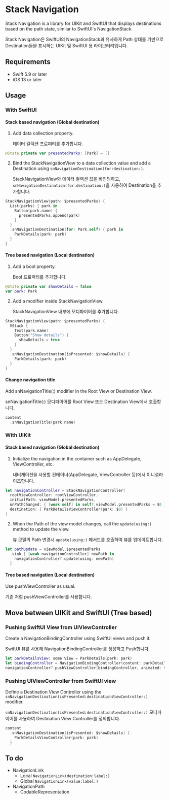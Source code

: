 # Stack Navigation

Stack Navigation is a library for UIKit and SwiftUI that displays destinations based on the path state, similar to SwiftUI's NavigationStack.

Stack Navigation은 SwiftUI의 NavigationStack과 유사하게 Path 상태를 기반으로 Destination들을 표시하는 UIKit 및 SwiftUI 용 라이브러리입니다.

## Requirements

- Swift 5.9 or later
- iOS 13 or later

## Usage

### With SwiftUI

#### Stack based navigation (Global destination)

1. Add data collection property.

   데이터 컬렉션 프로퍼티를 추가합니다.

```swift
@State private var presentedParks: [Park] = []
```

2. Bind the StackNavigationView to a data collection value and add a Destination using `snNavigationDestination(for:destination:)`.

   StackNavigationView와 데이터 컬렉션 값을 바인딩하고, `snNavigationDestination(for:destination:)`을 사용하여 Destination을 추가합니다.

```swift
StackNavigationView(path: $presentedParks) {
  List(parks) { park in
    Button(park.name) {
      presentedParks.append(park)
    }
  }
  .snNavigationDestination(for: Park.self) { park in
    ParkDetails(park: park)
  }
}
```

#### Tree based navigation (Local destination)

1. Add a bool property.

   Bool 프로퍼티를 추가합니다.

```swift
@State private var showDetails = false
var park: Park
```

2. Add a modifier inside StackNavigationView.

   StackNavigationView 내부에 모디파이어를 추가합니다.

```swift
StackNavigationView(path: $presentedParks) {
  VStack {
    Text(park.name)
    Button("Show details") {
      showDetails = true
    }
  }
  .snNavigationDestination(isPresented: $showDetails) {
    ParkDetails(park: park)
  }
}
```

#### Change navigation title

Add snNavigationTitle(:) modifier in the Root View or Destination View.

snNavigationTitle(:) 모디파이어를 Root View 또는 Destination View에서 호출합니다.

```swift
content
  .snNavigationTitle(park.name)
```

### With UIKit

#### Stack based navigation (Global destination)

1. Initialize the navigation in the container such as AppDelegate, ViewController, etc.

   내비게이션을 사용할 컨테이너(AppDelegate, ViewController 등)에서 이니셜라이즈합니다.

```swift
let navigationController = StackNavigationController(
  rootViewController: rootViewController,
  initialPath: viewModel.presentedParks,
  onPathChanged: { [weak self] in self?.viewModel.presentedParks = $0 },
  destination: { ParkDetailsViewController(park: $0) }
)
```

2. When the Path of the view model changes, call the `update(using:)` method to update the view.

   뷰 모델의 Path 변경시 `update(using:)` 메서드를 호출하여 뷰를 업데이트합니다.

```swift
let pathUpdate = viewModel.$presentedParks
  .sink { [weak navigationController] newPath in
    navigationController?.update(using: newPath)
  }
```

#### Tree based navigation (Local destination)

Use pushViewController as usual.

기존 처럼 pushViewController를 사용합니다.

## Move between UIKit and SwiftUI (Tree based)

### Pushing SwiftUI View from UIViewController

Create a NavigationBindingController using SwiftUI views and push it.

SwiftUI 뷰를 사용해 NavigationBindingController를 생성하고 Push합니다.

```swift
let parkDetailsView: some View = ParkDetails(park: park)
let bindingController = NavigationBindingController(content: parkDetailsView)
navigationController?.pushViewController(bindingController, animated: true)
```

### Pushing UIViewController from SwiftUI view

Define a Destination View Controller using the `snNavigationDestination(isPresented:destinationViewController:)` modifier.

`snNavigationDestination(isPresented:destinationViewController:)` 모디파이어를 사용하여 Destination View Controller를 정의합니다.

```swift
content
  .snNavigationDestination(isPresented: $showDetails) {
    ParkDetailsViewController(park: park)
  }
```

## To do

- NavigationLink
   - Local `NavigationLink(destination:label:)`
   - Global `NavigationLink(value:label:)`
- NavigationPath
   - CodableRepresentation

